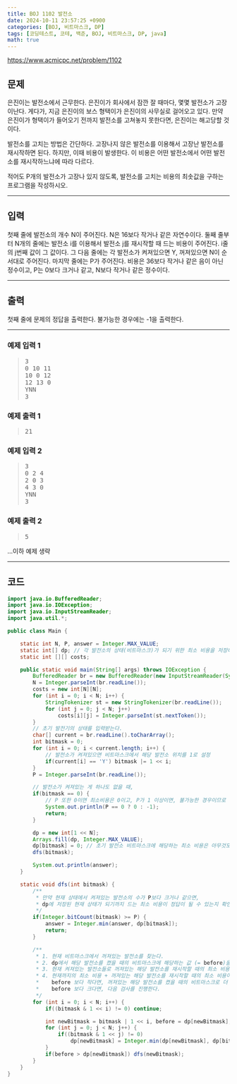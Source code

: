 ```yaml
---
title: BOJ 1102 발전소
date: 2024-10-11 23:57:25 +0900
categories: [BOJ, 비트마스크, DP]
tags: [코딩테스트, 코테, 백준, BOJ, 비트마스크, DP, java]
math: true
---
```


<https://www.acmicpc.net/problem/1102>

## 문제
은진이는 발전소에서 근무한다. 은진이가 회사에서 잠깐 잘 때마다, 몇몇 발전소가 고장이난다. 게다가, 지금 은진이의 보스 형택이가 은진이의 사무실로 걸어오고 있다. 만약 은진이가 형택이가 들어오기 전까지 발전소를 고쳐놓지 못한다면, 은진이는 해고당할 것이다.

발전소를 고치는 방법은 간단하다. 고장나지 않은 발전소를 이용해서 고장난 발전소를 재시작하면 된다. 하지만, 이때 비용이 발생한다. 이 비용은 어떤 발전소에서 어떤 발전소를 재시작하느냐에 따라 다르다.

적어도 P개의 발전소가 고장나 있지 않도록, 발전소를 고치는 비용의 최솟값을 구하는 프로그램을 작성하시오.

---
## 입력
첫째 줄에 발전소의 개수 N이 주어진다. N은 16보다 작거나 같은 자연수이다. 둘째 줄부터 N개의 줄에는 발전소 i를 이용해서 발전소 j를 재시작할 때 드는 비용이 주어진다. i줄의 j번째 값이 그 값이다. 그 다음 줄에는 각 발전소가 켜져있으면 Y, 꺼져있으면 N이 순서대로 주어진다. 마지막 줄에는 P가 주어진다. 비용은 36보다 작거나 같은 음이 아닌 정수이고, P는 0보다 크거나 같고, N보다 작거나 같은 정수이다.

---
## 출력
첫째 줄에 문제의 정답을 출력한다. 불가능한 경우에는 -1을 출력한다.

---
### 예제 입력 1
> <pre>
> 3
> 0 10 11
> 10 0 12
> 12 13 0
> YNN
> 3
> </pre>

### 예제 출력 1
> <pre>
> 21
> </pre>

### 예제 입력 2
> <pre>
> 3
> 0 2 4
> 2 0 3
> 4 3 0
> YNN
> 3
> </pre>

### 예제 출력 2
> <pre>
> 5
> </pre>

...이하 예제 생략

---
## 코드

```java
import java.io.BufferedReader;
import java.io.IOException;
import java.io.InputStreamReader;
import java.util.*;

public class Main {

    static int N, P, answer = Integer.MAX_VALUE;
    static int[] dp; // 각 발전소의 상태(비트마스크)가 되기 위한 최소 비용을 저장하는 배열
    static int [][] costs;

    public static void main(String[] args) throws IOException {
        BufferedReader br = new BufferedReader(new InputStreamReader(System.in));
        N = Integer.parseInt(br.readLine());
        costs = new int[N][N];
        for (int i = 0; i < N; i++) {
            StringTokenizer st = new StringTokenizer(br.readLine());
            for (int j = 0; j < N; j++)
                costs[i][j] = Integer.parseInt(st.nextToken());
        }
        // 초기 발전기의 상태를 입력받는다.
        char[] current = br.readLine().toCharArray();
        int bitmask = 0;
        for (int i = 0; i < current.length; i++) {
            // 발전소가 켜져있으면 비트마스크에서 해당 발전소 위치를 1로 설정
            if(current[i] == 'Y') bitmask |= 1 << i;
        }
        P = Integer.parseInt(br.readLine());

        // 발전소가 켜져있는 게 하나도 없을 때,
        if(bitmask == 0) {
            // P 또한 0이면 최소비용은 0이고, P가 1 이상이면, 불가능한 경우이므로 -1을 출력
            System.out.println(P == 0 ? 0 : -1);
            return;
        }

        dp = new int[1 << N];
        Arrays.fill(dp, Integer.MAX_VALUE);
        dp[bitmask] = 0; // 초기 발전소 비트마스크에 해당하는 최소 비용은 아무것도 고치지 않았으므로 0
        dfs(bitmask);

        System.out.println(answer);
    }

    static void dfs(int bitmask) {
        /**
         * 만약 현재 상태에서 켜져있는 발전소의 수가 P보다 크거나 같으면,
         * dp에 저장된 현재 상태가 되기까지 드는 최소 비용이 정답이 될 수 있는지 확인
         */
        if(Integer.bitCount(bitmask) >= P) {
            answer = Integer.min(answer, dp[bitmask]);
            return;
        }

        /**
         * 1. 현재 비트마스크에서 꺼져있는 발전소를 찾는다.
         * 2. dp에서 해당 발전소를 켰을 때의 비트마스크에 해당하는 값 (= before)을 기억해둔다.
         * 3. 현재 켜져있는 발전소들로 꺼져있는 해당 발전소를 재시작할 때의 최소 비용을 계산한다.
         * 4. 현재까지의 최소 비용 + 꺼져있는 해당 발전소를 재시작할 때의 최소 비용이
         *    before 보다 작다면, 꺼져있는 해당 발전소를 켰을 때의 비트마스크로 더 탐색을 진행하고
         *    before 보다 크다면, 다음 검사를 진행한다.
         */
        for (int i = 0; i < N; i++) {
            if((bitmask & 1 << i) != 0) continue;

            int newBitmask = bitmask | 1 << i, before = dp[newBitmask];
            for (int j = 0; j < N; j++) {
                if((bitmask & 1 << j) != 0)
                    dp[newBitmask] = Integer.min(dp[newBitmask], dp[bitmask] + costs[j][i]);
            }
            if(before > dp[newBitmask]) dfs(newBitmask);
        }
    }
}
```
